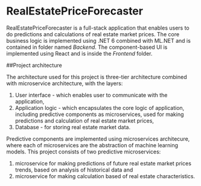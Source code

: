 # RealEstatePriceForecaster
RealEstatePriceForecaster is a full-stack application that enables users to do predictions and calculations of real estate market prices. The core business logic is implemented using .NET 6 combined with ML.NET and is contained in folder named *Backend*. The component-based UI is implemented using React and is inside the *Frontend* folder.

##Project architecture

The architecture used for this project is three-tier architecture combined with microservice architecture, with the layers:
1. User interface - which enables user to communicate with the application,
2. Application logic - which encapsulates the core logic of application, including predictive components as microservices, used for making predictions and calculation of real estate market prices,
3. Database - for storing real estate market data.

Predictive components are implemented using microservices architecure, where each of microservices are the abstraction of machine learning models. This project consists of two predictive microservices:
1. microservice for making predictions of future real estate market prices trends, based on analysis of historical data and
2. microservice for making calculation based of real estate characteristics.


